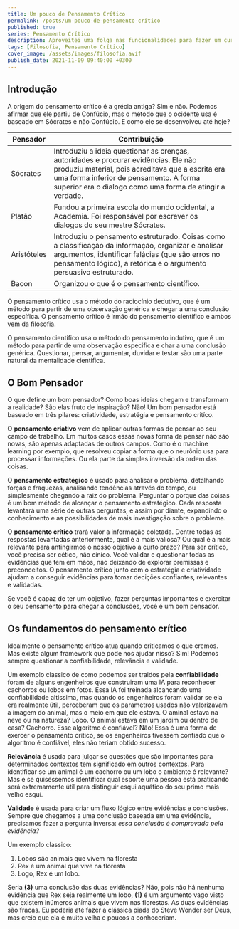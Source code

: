 ```yaml
---
title: Um pouco de Pensamento Crítico
permalink: /posts/um-pouco-de-pensamento-critico
published: true
series: Pensamento Crítico
description: Aproveitei uma folga nas funcionalidades para fazer um curso no LinkedIn Learning. Minha escolha? Pensamento Crítico!
tags: [Filosofia, Pensamento Crítico]
cover_image: /assets/images/filosofia.avif
publish_date: 2021-11-09 09:40:00 +0300
---
```


## Introdução 

A origem do pensamento crítico é a grécia antiga? Sim e não. Podemos afirmar que ele partiu de Confúcio, 
mas o método que o ocidente usa é baseado em Sócrates e não Confúcio. E como ele se desenvolveu até hoje?

|  Pensador   | Contribuição |
|-------------|--------------|
| Sócrates    | Introduziu a ideia questionar as crenças, autoridades e procurar evidências. Ele não produziu material, pois acreditava que a escrita era uma forma inferior de pensamento. A forma superior era o dialogo como uma forma de atingir a verdade. |
| Platão      | Fundou a primeira escola do mundo ocidental, a Academia. Foi responsável por escrever os dialogos do seu mestre Sócrates. |
| Aristóteles | Introduziu o pensamento estruturado. Coisas como a classificação da informação, organizar e analisar argumentos, identificar falácias (que são erros no pensamento lógico), a retórica e o argumento persuasivo estruturado. |
| Bacon       | Organizou o que é o pensamento científico. | 

O pensamento crítico usa o método do raciocínio dedutivo, que é um método para partir de uma observação 
genérica e chegar a uma conclusão específica. O pensamento crítico é irmão do pensamento científico e ambos
vem da filosofia.

O pensamento científico usa o método do pensamento indutivo, que é um método para partir de uma observação 
especifica e char a uma conclusão genérica. Questionar, pensar, argumentar, duvidar e testar são uma parte 
natural da mentalidade científica.

## O Bom Pensador

O que define um bom pensador? Como boas ideias chegam e transformam a realidade?
São elas fruto de inspiração? Não! Um bom pensador está baseado em três pilares:
criatividade, estratégia e pensamento critíco.

O **pensamento criativo** vem de aplicar outras formas de pensar ao seu campo de trabalho.
Em muitos casos essas novas forma de pensar não são novas, são apenas adaptadas de outros
campos. Como é o machine learning por exemplo, que resolveu copiar a forma que o neurônio
usa para processar informações. Ou ela parte da simples inversão da ordem das coisas.

O **pensamento estratégico** é usado para analisar o problema, detalhando forças e fraquezas,
analisando tendências através do tempo, ou simplesmente chegando a raiz do problema. 
Perguntar o porque das coisas é um bom método de alcançar o pensamento estratégico. 
Cada resposta levantará uma série de outras perguntas, e assim por diante, expandindo
o conhecimento e as possibilidades de mais investigação sobre o problema.

O **pensamento crítico** trará valor a informação coletada. Dentre todas as respostas levantadas
anteriormente, qual é a mais valiosa? Ou qual é a mais relevante para antingirmos o nosso 
objetivo a curto prazo? Para ser crítico, você precisa ser cético, não cínico. Você validar
e questionar todas as evidências que tem em mãos, não deixando de explorar premissas e 
preconceitos. O pensamento crítico junto com o estratégia e criatividade ajudam a conseguir 
evidências para tomar decições confiantes, relevantes e validadas.

Se você é capaz de ter um objetivo, fazer perguntas importantes e exercitar o seu pensamento
para chegar a conclusões, você é um bom pensador.

## Os fundamentos do pensamento crítico

Idealmente o pensamento crítico atua quando criticamos o que cremos. 
Mas existe algum framework que pode nos ajudar nisso? Sim! Podemos 
sempre questionar a confiabilidade, relevância e validade.

Um exemplo classico de como podemos ser traidos pela **confiabilidade** 
foram de alguns engenheiros que construiram uma IA para reconhecer 
cachorros ou lobos em fotos. Essa IA foi treinada alcançando uma 
confiabilidade altissima, mas quando os engenheiros foram validar 
se ela era realmente útil, perceberam que os parametros usados não
valorizavam a imagem do animal, mas o meio em que ele estava. O 
aminal estava na neve ou na natureza? Lobo. O animal estava em um 
jardim ou dentro de casa? Cachorro. Esse algoritmo é confiável?
Não! Essa é uma forma de exercer o pensamento crítico, se os 
engenheiros tivessem confiado que o algoritmo é confiável, eles não
teriam obtido sucesso.

**Relevância** é usada para julgar se questões que são importantes para 
determinados contextos tem significado em outros contextos. Para 
identificar se um animal é um cachorro ou um lobo o ambiente é 
relevante? Mas e se quiséssemos identificar qual esporte uma pessoa 
está praticando será extremamente útil para distinguir esqui aquático
do seu primo mais velho esqui.

**Validade** é usada para criar um fluxo lógico entre evidências e conclusões.
Sempre que chegamos a uma conclusão baseada em uma evidência, precisamos
fazer a pergunta inversa: _essa conclusão é comprovada pela evidência?_

Um exemplo classico: 
1. Lobos são animais que vivem na floresta
2. Rex é um animal que vive na floresta
3. Logo, Rex é um lobo.

Seria **(3)** uma conclusão das duas evidências? Não, pois não há nenhuma 
evidência que Rex seja realmente um lobo, **(1)** é um argumento vago visto que 
existem inúmeros animais que vivem nas florestas. As duas evidências são fracas.
Eu poderia até fazer a clássica piada do Steve Wonder ser Deus, mas creio
que ela é muito velha e poucos a conheceriam.